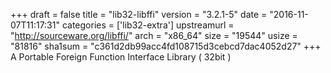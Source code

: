 +++
draft = false
title = "lib32-libffi"
version = "3.2.1-5"
date = "2016-11-07T11:17:31"
categories = ['lib32-extra']
upstreamurl = "http://sourceware.org/libffi/"
arch = "x86_64"
size = "19544"
usize = "81816"
sha1sum = "c361d2db99acc4fd108715d3cebcd7dac4052d27"
+++
A Portable Foreign Function Interface Library ( 32bit )